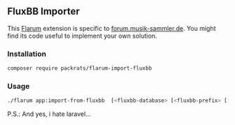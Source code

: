 ## FluxBB Importer

This [Flarum](https://flarum.org/) extension is specific to [forum.musik-sammler.de](https://forum.musik-sammler.de/). You might
find its code useful to implement your own solution.

### Installation

```sh
composer require packrats/flarum-import-fluxbb
```

### Usage

```sh
./flarum app:import-from-fluxbb  [<fluxbb-database> [<fluxbb-prefix> [[<avatars-dir>]]]
```

P.S.: And yes, i hate laravel...

